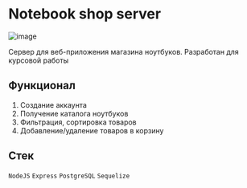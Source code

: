 # Notebook shop server
![image](https://github.com/krancheh/notebook-shop-backend/assets/114944229/99df70a5-04eb-4cb0-b53c-805533bb1e40)

Сервер для веб-приложения магазина ноутбуков. Разработан для курсовой работы
## Функционал
1. Создание аккаунта
2. Получение каталога ноутбуков
3. Фильтрация, сортировка товаров
4. Добавление/удаление товаров в корзину
## Стек
`NodeJS` `Express` `PostgreSQL` `Sequelize`
